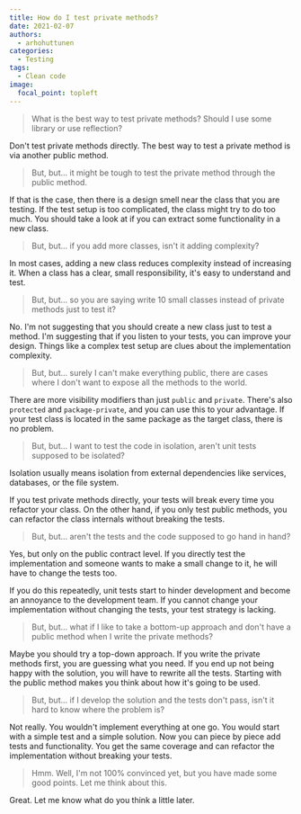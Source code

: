 ```yaml
---
title: How do I test private methods?
date: 2021-02-07
authors:
  - arhohuttunen
categories:
  - Testing
tags:
  - Clean code
image:
  focal_point: topleft
---
```


> What is the best way to test private methods? Should I use some library or use reflection?

Don't test private methods directly. The best way to test a private method is via another public method. 

> But, but... it might be tough to test the private method through the public method. 

If that is the case, then there is a design smell near the class that you are testing. If the test setup is too complicated, the class might try to do too much. You should take a look at if you can extract some functionality in a new class.

> But, but... if you add more classes, isn't it adding complexity?

In most cases, adding a new class reduces complexity instead of increasing it. When a class has a clear, small responsibility, it's easy to understand and test.

> But, but... so you are saying write 10 small classes instead of private methods just to test it?

No. I'm not suggesting that you should create a new class just to test a method. I'm suggesting that if you listen to your tests, you can improve your design. Things like a complex test setup are clues about the implementation complexity.

> But, but... surely I can't make everything public, there are cases where I don't want to expose all the methods to the world.

There are more visibility modifiers than just `public` and `private`. There's also `protected` and `package-private`, and you can use this to your advantage. If your test class is located in the same package as the target class, there is no problem.

> But, but... I want to test the code in isolation, aren't unit tests supposed to be isolated?

Isolation usually means isolation from external dependencies like services, databases, or the file system.

If you test private methods directly, your tests will break every time you refactor your class. On the other hand, if you only test public methods, you can refactor the class internals without breaking the tests.

> But, but... aren't the tests and the code supposed to go hand in hand?

Yes, but only on the public contract level. If you directly test the implementation and someone wants to make a small change to it, he will have to change the tests too.

If you do this repeatedly, unit tests start to hinder development and become an annoyance to the development team. If you cannot change your implementation without changing the tests, your test strategy is lacking.

> But, but... what if I like to take a bottom-up approach and don't have a public method when I write the private methods?

Maybe you should try a top-down approach. If you write the private methods first, you are guessing what you need. If you end up not being happy with the solution, you will have to rewrite all the tests. Starting with the public method makes you think about how it's going to be used.

> But, but... if I develop the solution and the tests don't pass, isn't it hard to know where the problem is?

Not really. You wouldn't implement everything at one go. You would start with a simple test and a simple solution.
Now you can piece by piece add tests and functionality. You get the same coverage and can refactor the implementation without breaking your tests.

> Hmm. Well, I'm not 100% convinced yet, but you have made some good points. Let me think about this.

Great. Let me know what do you think a little later.
